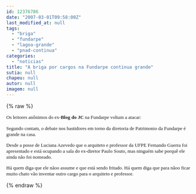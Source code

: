 ```yaml
---
id: 12376786
date: "2007-03-01T09:58:00Z"
last_modified_at: null
tags:
  - "briga"
  - "fundarpe"
  - "lagoa-grande"
  - "pnad-continua"
categories:
  - "noticias"
title: "A briga por cargos na Fundarpe continua grande"
sutia: null
chapeu: null
autor: null
imagem: null
---
```

{% raw %}
<p><FONT size=2></p>
<p><P></FONT><FONT size=2><FONT face=Verdana>Os leitores anônimos do ex-<STRONG>Blog do JC</STRONG> na Fundarpe voltam a atacar:</FONT></P></p>
<p><P><FONT face=Verdana>Segundo contam, o debate nos bastidores em torno da diretoria de Patrimonio da Fundarpe é grande na casa.</FONT></P></p>
<p><P><FONT face=Verdana></FONT></P></p>
<p><P><FONT face=Verdana>Desde a posse de Luciana Azevedo que o arquiteto e professor da UFPE Fernando Guerra foi apresentado e está ocupando a sala do ex-diretor Paulo Souto, mas ninguém sabe porquê ele ainda não foi nomeado.</FONT></P></p>
<p><P><FONT face=Verdana>Há quem diga que ele nãoo assume e que está sendo fritado. Há quem diga que para nãoo ficar muito chato vão inventar outro cargo para o arquiteto e professor.</FONT></P></FONT> </p>
{% endraw %}